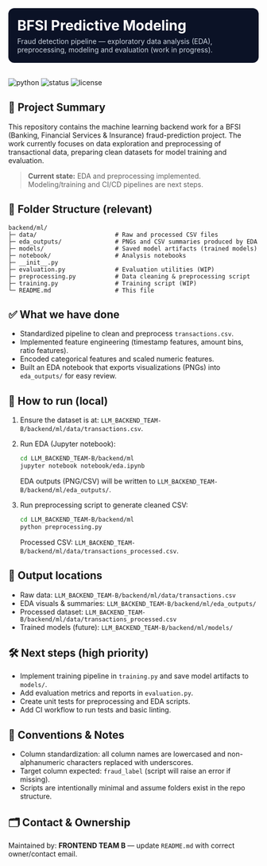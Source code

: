 <div style="background:#0b1226;padding:18px;border-radius:12px;color:#fff;">
  <h1 style="margin:0;font-size:28px;">BFSI Predictive Modeling</h1>
  <p style="margin:6px 0 0;color:#cbd5e1;">Fraud detection pipeline — exploratory data analysis (EDA), preprocessing, modeling and evaluation (work in progress).</p>
</div>

<!-- Badges -->
<br>

<p>
  <img alt="python" src="https://img.shields.io/badge/python-3.10%2B-blue">
  <img alt="status" src="https://img.shields.io/badge/status-in--progress-yellow">
  <img alt="license" src="https://img.shields.io/badge/license-MIT-green">
</p>

## 🔎 Project Summary

This repository contains the machine learning backend work for a BFSI (Banking, Financial Services & Insurance) fraud-prediction project. The work currently focuses on data exploration and preprocessing of transactional data, preparing clean datasets for model training and evaluation.

> **Current state:** EDA and preprocessing implemented. Modeling/training and CI/CD pipelines are next steps.

## 📁 Folder Structure (relevant)

```
backend/ml/
├─ data/                      # Raw and processed CSV files
├─ eda_outputs/               # PNGs and CSV summaries produced by EDA
├─ models/                    # Saved model artifacts (trained models)
├─ notebook/                  # Analysis notebooks
├─ __init__.py
├─ evaluation.py              # Evaluation utilities (WIP)
├─ preprocessing.py           # Data cleaning & preprocessing script
├─ training.py                # Training script (WIP)
└─ README.md                  # This file
```

## ✅ What we have done

* Standardized pipeline to clean and preprocess `transactions.csv`.
* Implemented feature engineering (timestamp features, amount bins, ratio features).
* Encoded categorical features and scaled numeric features.
* Built an EDA notebook that exports visualizations (PNGs) into `eda_outputs/` for easy review.

## 🚀 How to run (local)

1. Ensure the dataset is at: `LLM_BACKEND_TEAM-B/backend/ml/data/transactions.csv`.

2. Run EDA (Jupyter notebook):

   ```bash
   cd LLM_BACKEND_TEAM-B/backend/ml
   jupyter notebook notebook/eda.ipynb
   ```

   EDA outputs (PNG/CSV) will be written to `LLM_BACKEND_TEAM-B/backend/ml/eda_outputs/`.

3. Run preprocessing script to generate cleaned CSV:

   ```bash
   cd LLM_BACKEND_TEAM-B/backend/ml
   python preprocessing.py
   ```

   Processed CSV: `LLM_BACKEND_TEAM-B/backend/ml/data/transactions_processed.csv`.

## 🧾 Output locations

* Raw data: `LLM_BACKEND_TEAM-B/backend/ml/data/transactions.csv`
* EDA visuals & summaries: `LLM_BACKEND_TEAM-B/backend/ml/eda_outputs/`
* Processed dataset: `LLM_BACKEND_TEAM-B/backend/ml/data/transactions_processed.csv`
* Trained models (future): `LLM_BACKEND_TEAM-B/backend/ml/models/`

## 🛠️ Next steps (high priority)

* Implement training pipeline in `training.py` and save model artifacts to `models/`.
* Add evaluation metrics and reports in `evaluation.py`.
* Create unit tests for preprocessing and EDA scripts.
* Add CI workflow to run tests and basic linting.

## 🧩 Conventions & Notes

* Column standardization: all column names are lowercased and non-alphanumeric characters replaced with underscores.
* Target column expected: `fraud_label` (script will raise an error if missing).
* Scripts are intentionally minimal and assume folders exist in the repo structure.

## 🗂️ Contact & Ownership

Maintained by: **FRONTEND TEAM B** — update `README.md` with correct owner/contact email.

